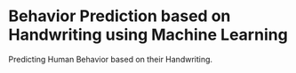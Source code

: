 # Behavior Prediction based on Handwriting using Machine Learning
Predicting Human Behavior based on their Handwriting.
